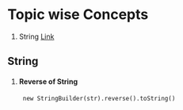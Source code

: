 # Topic wise Concepts
1. String [Link](#string)

## String
1. #### Reverse of String    
        new StringBuilder(str).reverse().toString()
   
